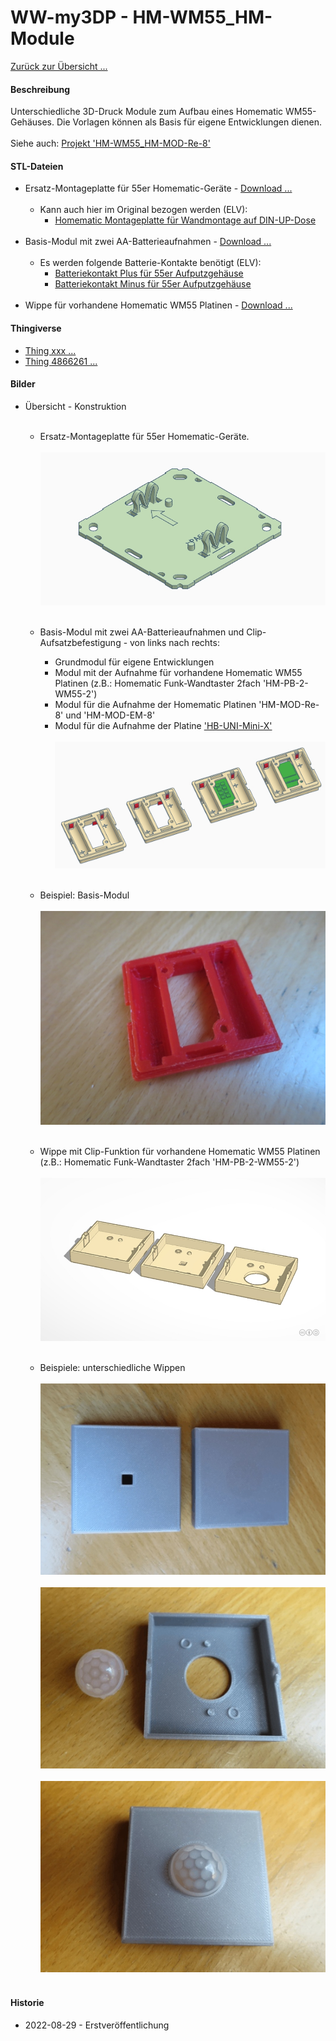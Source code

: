 # WW-my3DP - HM-WM55_HM-Module

[Zurück zur Übersicht ...](../README.md)

#### Beschreibung

Unterschiedliche 3D-Druck Module zum Aufbau eines Homematic WM55-Gehäuses. Die Vorlagen können als Basis für eigene Entwicklungen dienen.
<br><br>
Siehe auch: [Projekt 'HM-WM55_HM-MOD-Re-8'](https://github.com/wolwin/WW-mySHP/blob/master/SHP_HM-WM55_HM-MOD-Re-8/README.md)

#### STL-Dateien
- Ersatz-Montageplatte für 55er Homematic-Geräte - [Download ...](./bin/3DP_STL_HM-WM55_Holder_20220721.zip)
  <br><br>
  - Kann auch hier im Original bezogen werden (ELV):
    - [Homematic Montageplatte für Wandmontage auf DIN-UP-Dose](https://de.elv.com/homematic-montageplatte-fuer-wandmontage-auf-din-up-dose-ral7035-098646?fs=2412447686)
  <br><br>
- Basis-Modul mit zwei AA-Batterieaufnahmen - [Download ...](./bin/3DP_STL_HM-WM55_Body_20220721.zip)
  <br><br>
  - Es werden folgende Batterie-Kontakte benötigt (ELV):
    - [Batteriekontakt Plus für 55er Aufputzgehäuse](https://de.elv.com/batteriekontakt-plus-fuer-55er-aufputzgehaeuse-lr03-098647)
    - [Batteriekontakt Minus für 55er Aufputzgehäuse](https://de.elv.com/batteriekontakt-minus-fuer-55er-aufputzgehaeuse-lr03-098648)
  <br><br>
- Wippe für vorhandene Homematic WM55 Platinen - [Download ...](./bin/3DP_STL_HM-WM55_Rocker_20210423.zip)

#### Thingiverse
- [Thing xxx ...](https://www.thingiverse.com/thing:xxx)
- [Thing 4866261 ...](https://www.thingiverse.com/thing:4866261)

#### Bilder
- Übersicht - Konstruktion
  <br><br>
  - Ersatz-Montageplatte für 55er Homematic-Geräte.
  <br><br>
  ![WW-my3DP - HM-WM55_HM-Module](./img/3DP_HM-WM55_HM-Module_Holder.jpg "")
  <br><br>
  - Basis-Modul mit zwei AA-Batterieaufnahmen und Clip-Aufsatzbefestigung - von links nach rechts:
    - Grundmodul für eigene Entwicklungen
    - Modul mit der Aufnahme für vorhandene Homematic WM55 Platinen (z.B.: Homematic Funk-Wandtaster 2fach 'HM-PB-2-WM55-2')
    - Modul für die Aufnahme der Homematic Platinen 'HM-MOD-Re-8' und 'HM-MOD-EM-8'
    - Modul für die Aufnahme der Platine ['HB-UNI-Mini-X'](https://github.com/wolwin/WW-myPCB/blob/master/PCB_HB-UNI-Mini-X/README.md)
    <br><br>
    ![WW-my3DP - HM-WM55_HM-Module](./img/3DP_HM-WM55_HM-Module_Body.jpg "")
    <br><br>
  - Beispiel: Basis-Modul
    <br><br>
    ![WW-my3DP - HM-WM55_HM-Module](./img/3DP_HM-WM55_HM-Module_Body_Basic.jpg "")
    <br><br>
  - Wippe mit Clip-Funktion für vorhandene Homematic WM55 Platinen (z.B.: Homematic Funk-Wandtaster 2fach 'HM-PB-2-WM55-2')
    <br><br>
    ![WW-my3DP - HM-WM55_HM-Module](./img/3DP_HM-WM55_HM-Module_Rocker.jpg "")
    <br><br>

  - Beispiele: unterschiedliche Wippen
    <br><br>
    ![WW-my3DP - HM-WM55_HM-Module](./img/3DP_HM-WM55_HM-Module_Rocker_1.jpg "")
    <br><br>
    ![WW-my3DP - HM-WM55_HM-Module](./img/3DP_HM-WM55_HM-Module_Rocker_2.jpg "")
    <br><br>
    ![WW-my3DP - HM-WM55_HM-Module](./img/3DP_HM-WM55_HM-Module_Rocker_3.jpg "")
    <br><br>

#### Historie
- 2022-08-29 - Erstveröffentlichung
